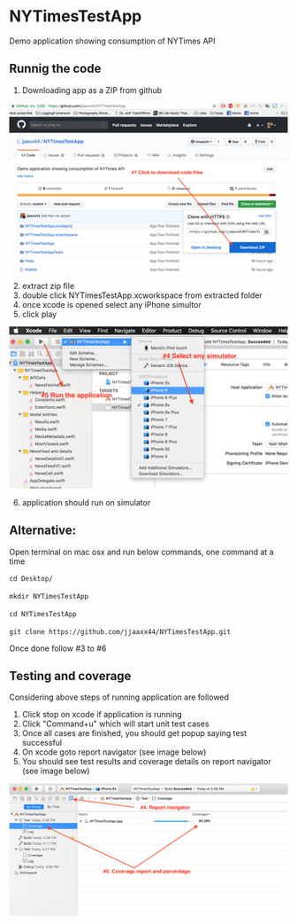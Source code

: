# NYTimesTestApp
Demo application showing consumption of NYTimes API


## Runnig the code

1. Downloading app as a ZIP from github 

![alt text](https://github.com/jjaaxx44/NYTimesTestApp/blob/master/downloadcode.png)

2. extract zip file 
3. double click NYTimesTestApp.xcworkspace from extracted folder
4. once xcode is opened select any iPhone simultor
5. click play

![alt text](https://github.com/jjaaxx44/NYTimesTestApp/blob/master/runApp.png)

6. application should run on simulator 


## Alternative:
Open terminal on mac osx and run below commands, one command at a time

```
cd Desktop/

mkdir NYTimesTestApp

cd NYTimesTestApp

git clone https://github.com/jjaaxx44/NYTimesTestApp.git
```

Once done follow #3 to #6


## Testing and coverage
Considering above steps of running application are followed
1. Click stop on xcode if application is running
2. Click "Command+u" which will start unit test cases
3. Once all cases are finished, you should get popup saying test successful
4. On xcode goto report navigator (see image below)
5. You should see test results and coverage details on report navigator (see image below)

![alt text](https://github.com/jjaaxx44/NYTimesTestApp/blob/master/UT.png)
